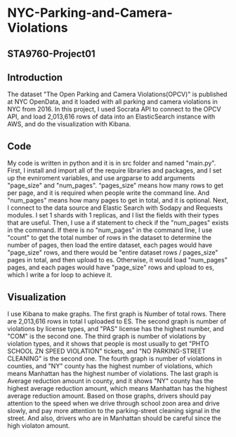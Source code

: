 # NYC-Parking-and-Camera-Violations
## STA9760-Project01
## Introduction 
The dataset "The Open Parking and Camera Violations(OPCV)" is published at NYC OpenData, and it loaded with all parking and camera violations in NYC from 2016. In this project, I used Socrata API to connect to the OPCV API, and load 2,013,616 rows of data into an ElasticSearch instance with AWS, and do the visualization with Kibana. 

## Code 
My code is written in python and it is in src folder and named "main.py". First, I install and import all of the require libraries and packages, and I set up the evniroment variables, and use argparse to add arguments "page_size" and "num_pages". “pages_size" means how many rows to get per page, and it is required when people write the command line. And "num_pages" means how many pages to get in total, and it is optional. Next, I connect to the data source and Elastic Search with Sodapy and Requests modules. I set 1 shards with 1 replicas, and I list the fields with their types that are useful. Then, I use a if statement to check if the "num_pages" exists in the command. If there is no "num_pages" in the command line, I use "count" to get the total number of rows in the dataset to determine the number of pages, then load the entire dataset, each pages would have "page_size" rows, and there would be "entire dataset rows / pages_size" pages in total, and then upload to es. Otherwise, it would load "num_pages" pages, and each pages would have "page_size" rows and upload to es, which I write a for loop to achieve it.

## Visualization
I use Kibana to make graphs. The first graph is Number of total rows. There are 2,013,616 rows in total I uploaded to ES. The second graph is number of violations by license types, and "PAS" license has the highest number, and "COM" is the second one. The third graph is number of violations by violation types, and it shows that people is most usually to get "PHTO SCHOOL ZN SPEED VIOLATION" tickets, and "NO PARKING-STREET CLEANING" is the second one. The fourth graph is number of violations in counties, and "NY" county has the highest number of violations, which means Manhattan has the highest number of violations. The last graph is Average reduction amount in county, and it shows "NY" county has the highest average reduction amount, which means Manhattan has the highest average reduction amount. 
Based on those graphs, drivers should pay attention to the speed when we drive through school zoon area and drive slowly, and pay more attention to the parking-street cleaning signal in the street. And also, drivers who are in Manhattan should be careful since the high violaton amount. 
